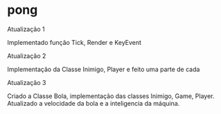 # pong

Atualização 1 

Implementado função Tick, Render e KeyEvent

Atualização 2

Implementação da Classe Inimigo, Player e feito uma parte de cada

Atualização 3

Criado a Classe Bola, implementação das classes Inimigo, Game, Player. Atualizado a velocidade da bola e a inteligencia da máquina.
